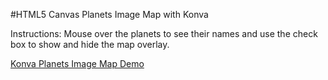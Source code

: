 
#HTML5 Canvas Planets Image Map with Konva

Instructions: Mouse over the planets to see their names and use the check box to show and hide the map overlay.

<a class="jsbin-embed" href="http://jsbin.com/nubasu/3/embed?js,output">Konva Planets Image Map Demo</a><script src="http://static.jsbin.com/js/embed.js"></script>